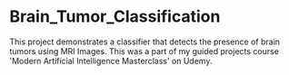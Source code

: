 # Brain_Tumor_Classification
This project demonstrates a classifier that detects the presence of brain tumors using MRI Images.
This was a part of my guided projects course 'Modern Artificial Intelligence Masterclass' on Udemy.
